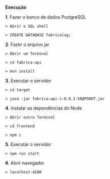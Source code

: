 **Execução**

**1**. Fazer o banco de dados PostgreSQL

`> Abrir o SQL shell`

`> CREATE DATABASE fabricalog;`

**2**. Fazer o arquivo jar

`> Abrir um Terminal`

`> cd fabrica-api`

`> mvn install`

**3**. Executar o servidor

`> cd target`

`> java -jar fabrica-api-1-0.0.1-SNAPSHOT.jar`

**4**. Instalar as dependências do Node

`> Abrir outro Terminal`

`> cd frontend`

`> npm i`

**5**. Executar o servidor 

`> npm run start`

**6**. Abrir navegador

`> localhost:4200`

